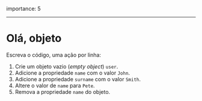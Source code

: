 importance: 5

---

# Olá, objeto

Escreva o código, uma ação por linha:

1. Crie um objeto vazio (*empty object*) `user`.
2. Adicione a propriedade `name` com o valor `John`.
3. Adicione a propriedade `surname` com o valor `Smith`.
4. Altere o valor de `name` para `Pete`.
5. Remova a propriedade `name` do objeto.

